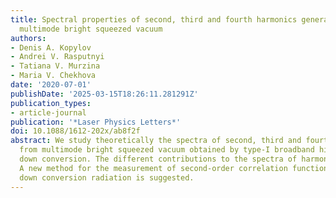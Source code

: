 ```yaml
---
title: Spectral properties of second, third and fourth harmonics generation from broadband
  multimode bright squeezed vacuum
authors:
- Denis A. Kopylov
- Andrei V. Rasputnyi
- Tatiana V. Murzina
- Maria V. Chekhova
date: '2020-07-01'
publishDate: '2025-03-15T18:26:11.281291Z'
publication_types:
- article-journal
publication: '*Laser Physics Letters*'
doi: 10.1088/1612-202x/ab8f2f
abstract: We study theoretically the spectra of second, third and fourth harmonics
  from multimode bright squeezed vacuum obtained by type-I broadband high-gain parametric
  down conversion. The different contributions to the spectra of harmonics are analyzed.
  A new method for the measurement of second-order correlation function of parametric
  down conversion radiation is suggested.
---
```

